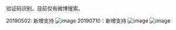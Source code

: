 验证码识别，目前仅有微博搜索。

20190502: 新增支持
  ![image](https://github.com/jillnano/CodeAnalyzer/blob/master/sogou/image/test.png)
20190710：新增支持
  ![image](https://github.com/jillnano/CodeAnalyzer/blob/master/ks/cap_union_new_getcapbysig.jpeg)
  ![image](https://github.com/jillnano/CodeAnalyzer/blob/master/ks/result.jpg)